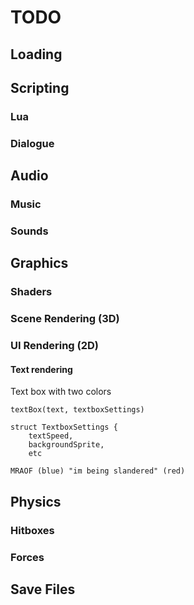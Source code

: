 # TODO

## Loading

## Scripting
### Lua
### Dialogue

## Audio
### Music

### Sounds

## Graphics
### Shaders

### Scene Rendering (3D)

### UI Rendering (2D)
#### Text rendering
Text box with two colors

`textBox(text, textboxSettings)`

```
struct TextboxSettings {
    textSpeed,
    backgroundSprite,
    etc
```

    MRAOF (blue) "im being slandered" (red)
## Physics
### Hitboxes
### Forces

## Save Files
